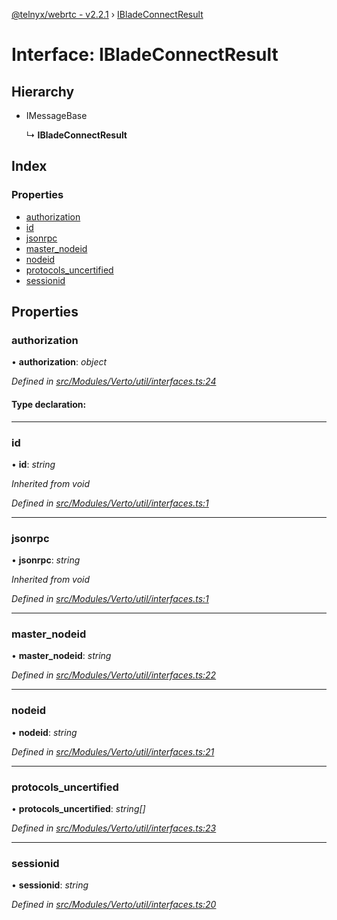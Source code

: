 [@telnyx/webrtc - v2.2.1](../README.md) › [IBladeConnectResult](ibladeconnectresult.md)

# Interface: IBladeConnectResult

## Hierarchy

* IMessageBase

  ↳ **IBladeConnectResult**

## Index

### Properties

* [authorization](ibladeconnectresult.md#authorization)
* [id](ibladeconnectresult.md#id)
* [jsonrpc](ibladeconnectresult.md#jsonrpc)
* [master_nodeid](ibladeconnectresult.md#master_nodeid)
* [nodeid](ibladeconnectresult.md#nodeid)
* [protocols_uncertified](ibladeconnectresult.md#protocols_uncertified)
* [sessionid](ibladeconnectresult.md#sessionid)

## Properties

###  authorization

• **authorization**: *object*

*Defined in [src/Modules/Verto/util/interfaces.ts:24](https://github.com/team-telnyx/webrtc/blob/8cdca06/packages/js/src/Modules/Verto/util/interfaces.ts#L24)*

#### Type declaration:

___

###  id

• **id**: *string*

*Inherited from void*

*Defined in [src/Modules/Verto/util/interfaces.ts:1](https://github.com/team-telnyx/webrtc/blob/8cdca06/packages/js/src/Modules/Verto/util/interfaces.ts#L1)*

___

###  jsonrpc

• **jsonrpc**: *string*

*Inherited from void*

*Defined in [src/Modules/Verto/util/interfaces.ts:1](https://github.com/team-telnyx/webrtc/blob/8cdca06/packages/js/src/Modules/Verto/util/interfaces.ts#L1)*

___

###  master_nodeid

• **master_nodeid**: *string*

*Defined in [src/Modules/Verto/util/interfaces.ts:22](https://github.com/team-telnyx/webrtc/blob/8cdca06/packages/js/src/Modules/Verto/util/interfaces.ts#L22)*

___

###  nodeid

• **nodeid**: *string*

*Defined in [src/Modules/Verto/util/interfaces.ts:21](https://github.com/team-telnyx/webrtc/blob/8cdca06/packages/js/src/Modules/Verto/util/interfaces.ts#L21)*

___

###  protocols_uncertified

• **protocols_uncertified**: *string[]*

*Defined in [src/Modules/Verto/util/interfaces.ts:23](https://github.com/team-telnyx/webrtc/blob/8cdca06/packages/js/src/Modules/Verto/util/interfaces.ts#L23)*

___

###  sessionid

• **sessionid**: *string*

*Defined in [src/Modules/Verto/util/interfaces.ts:20](https://github.com/team-telnyx/webrtc/blob/8cdca06/packages/js/src/Modules/Verto/util/interfaces.ts#L20)*
